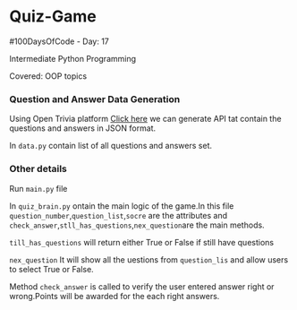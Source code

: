 # Quiz-Game
#100DaysOfCode - Day: 17 

Intermediate Python Programming

Covered: OOP topics

### Question and Answer Data Generation

Using Open Trivia platform [Click here](https://opentdb.com/api_config.php) 
we can generate API tat contain the questions and answers in JSON format.

In `data.py` contain list of all questions and answers set.

### Other details

Run `main.py` file

In `quiz_brain.py` ontain the main logic of the game.In this file `question_number`,`question_list`,`socre` are the attributes and `check_answer`,`stll_has_questions`,`nex_question`are the main methods.

`till_has_questions` will return either True or False if still have questions
 
 `nex_question` It will show all the uestions from `question_lis` and allow users to select True or False.
 
 Method `check_answer` is called to verify the user entered answer right or wrong.Points will be awarded for the each right answers.
